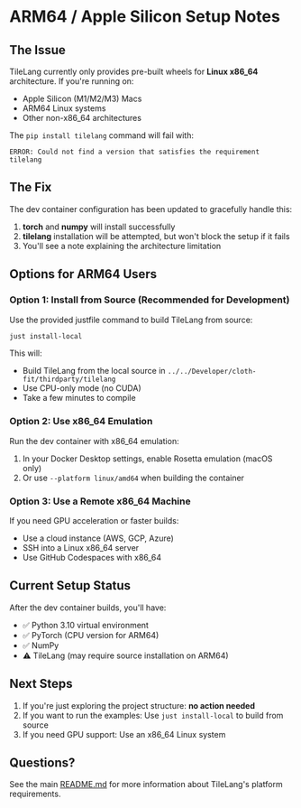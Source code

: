 # ARM64 / Apple Silicon Setup Notes

## The Issue

TileLang currently only provides pre-built wheels for **Linux x86_64** architecture. If you're running on:
- Apple Silicon (M1/M2/M3) Macs
- ARM64 Linux systems
- Other non-x86_64 architectures

The `pip install tilelang` command will fail with:
```
ERROR: Could not find a version that satisfies the requirement tilelang
```

## The Fix

The dev container configuration has been updated to gracefully handle this:

1. **torch** and **numpy** will install successfully
2. **tilelang** installation will be attempted, but won't block the setup if it fails
3. You'll see a note explaining the architecture limitation

## Options for ARM64 Users

### Option 1: Install from Source (Recommended for Development)

Use the provided justfile command to build TileLang from source:

```bash
just install-local
```

This will:
- Build TileLang from the local source in `../../Developer/cloth-fit/thirdparty/tilelang`
- Use CPU-only mode (no CUDA)
- Take a few minutes to compile

### Option 2: Use x86_64 Emulation

Run the dev container with x86_64 emulation:

1. In your Docker Desktop settings, enable Rosetta emulation (macOS only)
2. Or use `--platform linux/amd64` when building the container

### Option 3: Use a Remote x86_64 Machine

If you need GPU acceleration or faster builds:
- Use a cloud instance (AWS, GCP, Azure)
- SSH into a Linux x86_64 server
- Use GitHub Codespaces with x86_64

## Current Setup Status

After the dev container builds, you'll have:
- ✅ Python 3.10 virtual environment
- ✅ PyTorch (CPU version for ARM64)
- ✅ NumPy
- ⚠️  TileLang (may require source installation on ARM64)

## Next Steps

1. If you're just exploring the project structure: **no action needed**
2. If you want to run the examples: Use `just install-local` to build from source
3. If you need GPU support: Use an x86_64 Linux system

## Questions?

See the main [README.md](README.md) for more information about TileLang's platform requirements.
